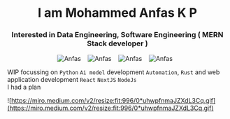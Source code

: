 <h1 align="center"> I am Mohammed Anfas K P
<!--   <img src="https://media.giphy.com/media/hvRJCLFzcasrR4ia7z/giphy.gif" width="35"></h1> -->
<h3 align="center">Interested in Data Engineering, Software Engineering ( MERN Stack developer )</h3>

<p align="center"> 
	<img src="https://komarev.com/ghpvc/?username=anfastech&label=Profile%20views&color=0e75b6&style=plastic&abbreviated=true&base=0" alt="Anfas" /> &nbsp;&nbsp;
	<!--<img src="https://badges.pufler.dev/repos/anfastech" alt="Anfas" />-->
	<img src="https://img.shields.io/github/followers/anfastech?label=Followers" alt="Anfas" /> &nbsp;&nbsp;
	<img src="https://hits.seeyoufarm.com/api/count/incr/badge.svg?url=https%3A%2F%2Fgithub.com%2Fanfastech&count_bg=%23007BB4&title_bg=%23555555&icon=slideshare.svg&icon_color=%23E7E7E7&title=hits&edge_flat=false&style=plastic" alt="Anfas" /> &nbsp;&nbsp;
        <img src="https://wakatime.com/badge/user/018d89ad-278b-4b8f-9fca-5a09dd19216b.svg" alt="Anfas" /> &nbsp;&nbsp;
<!-- 	<a href="https://www.frontendmentor.io/profile/anfastech"><img src="https://img.shields.io/badge/Front--end%20Mentor-Follow-blue" alt="Anfas" /></a> &nbsp;&nbsp; -->
	
</p>


WIP focussing on `Python` `Ai model` development `Automation`, `Rust` and web application development `React` `NextJS` `NodeJs`
<br /> I had a plan


![https://miro.medium.com/v2/resize:fit:996/0*uhwpfnmaJZXdL3Cq.gif](https://miro.medium.com/v2/resize:fit:996/0*uhwpfnmaJZXdL3Cq.gif)
